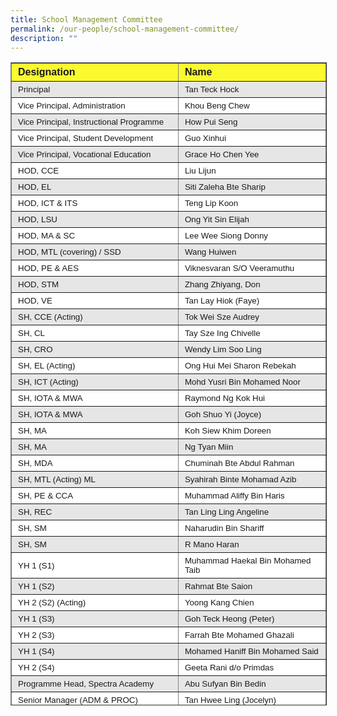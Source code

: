 ```yaml
---
title: School Management Committee
permalink: /our-people/school-management-committee/
description: ""
---
```

<table border="1" width="600" style="box-sizing: inherit; border-collapse: collapse; border-spacing: 0px; max-width: 100%; width: 604.344px; height: 1027px;"><tbody style="box-sizing: inherit;"><tr style="box-sizing: inherit; background: rgb(255, 255, 255); height: 25px;"><td width="386" style="box-sizing: inherit; padding: 5px 10px; background-color: rgb(250, 250, 47); width: 360px; height: 25px;"><span style="box-sizing: inherit; font-family: &quot;trebuchet ms&quot;, geneva, sans-serif; font-size: 12pt;"><strong style="box-sizing: inherit; font-weight: bold;">Designation</strong></span></td><td width="355" style="box-sizing: inherit; padding: 5px 10px; background-color: rgb(250, 250, 47); width: 320px; height: 25px;"><span style="box-sizing: inherit; font-family: &quot;trebuchet ms&quot;, geneva, sans-serif; font-size: 12pt;"><strong style="box-sizing: inherit; font-weight: bold;">Name</strong></span></td></tr><tr style="box-sizing: inherit; background: rgb(230, 230, 230); height: 24px;"><td width="386" style="box-sizing: inherit; padding: 5px 10px; width: 360px; height: 24px;"><span style="box-sizing: inherit; font-family: &quot;trebuchet ms&quot;, geneva, sans-serif; font-size: 10pt;">Principal</span></td><td width="355" style="box-sizing: inherit; padding: 5px 10px; width: 320px; height: 24px;"><span style="box-sizing: inherit; font-family: &quot;trebuchet ms&quot;, geneva, sans-serif; font-size: 10pt;">Tan Teck Hock</span></td></tr><tr style="box-sizing: inherit; background: rgb(255, 255, 255); height: 24px;"><td style="box-sizing: inherit; padding: 5px 10px; width: 360px; height: 24px;"><span style="box-sizing: inherit; font-family: &quot;trebuchet ms&quot;, geneva, sans-serif; font-size: 10pt;">Vice Principal, Administration</span></td><td style="box-sizing: inherit; padding: 5px 10px; width: 320px; height: 24px;"><span style="box-sizing: inherit; font-family: &quot;trebuchet ms&quot;, geneva, sans-serif; font-size: 10pt;">Khou Beng Chew</span></td></tr><tr style="box-sizing: inherit; background: rgb(230, 230, 230); height: 24px;"><td width="386" style="box-sizing: inherit; padding: 5px 10px; width: 360px; height: 24px;"><span style="box-sizing: inherit; font-family: &quot;trebuchet ms&quot;, geneva, sans-serif; font-size: 10pt;">Vice Principal, Instructional Programme</span></td><td style="box-sizing: inherit; padding: 5px 10px; width: 320px; height: 24px;"><span style="box-sizing: inherit; font-family: &quot;trebuchet ms&quot;, geneva, sans-serif; font-size: 10pt;">How Pui Seng</span></td></tr><tr style="box-sizing: inherit; background: rgb(255, 255, 255); height: 25px;"><td style="box-sizing: inherit; padding: 5px 10px; width: 360px; height: 25px;"><span style="box-sizing: inherit; font-family: &quot;trebuchet ms&quot;, geneva, sans-serif; font-size: 10pt;">Vice Principal, Student Development</span></td><td style="box-sizing: inherit; padding: 5px 10px; width: 320px; height: 25px;"><span style="box-sizing: inherit; font-family: &quot;trebuchet ms&quot;, geneva, sans-serif; font-size: 10pt;">Guo Xinhui</span></td></tr><tr style="box-sizing: inherit; background: rgb(230, 230, 230); height: 25px;"><td style="box-sizing: inherit; padding: 5px 10px; width: 360px; height: 25px;"><span style="box-sizing: inherit; font-family: &quot;trebuchet ms&quot;, geneva, sans-serif; font-size: 10pt;">Vice Principal, Vocational Education</span></td><td style="box-sizing: inherit; padding: 5px 10px; width: 320px; height: 25px;"><span style="box-sizing: inherit; font-family: &quot;trebuchet ms&quot;, geneva, sans-serif; font-size: 10pt;">Grace Ho Chen Yee</span></td></tr><tr style="box-sizing: inherit; background: rgb(255, 255, 255); height: 24px;"><td style="box-sizing: inherit; padding: 5px 10px; width: 360px; height: 24px;"><span style="box-sizing: inherit; font-family: &quot;trebuchet ms&quot;, geneva, sans-serif; font-size: 10pt;">HOD, CCE</span></td><td style="box-sizing: inherit; padding: 5px 10px; width: 320px; height: 24px;"><span style="box-sizing: inherit; font-family: &quot;trebuchet ms&quot;, geneva, sans-serif; font-size: 10pt;">Liu Lijun</span></td></tr><tr style="box-sizing: inherit; background: rgb(230, 230, 230); height: 25px;"><td style="box-sizing: inherit; padding: 5px 10px; width: 360px; height: 25px;"><span style="box-sizing: inherit; font-family: &quot;trebuchet ms&quot;, geneva, sans-serif; font-size: 10pt;">HOD, EL</span></td><td style="box-sizing: inherit; padding: 5px 10px; width: 320px; height: 25px;"><span style="box-sizing: inherit; font-family: &quot;trebuchet ms&quot;, geneva, sans-serif; font-size: 10pt;">Siti Zaleha Bte Sharip</span></td></tr><tr style="box-sizing: inherit; background: rgb(255, 255, 255); height: 24px;"><td style="box-sizing: inherit; padding: 5px 10px; width: 360px; height: 24px;"><span style="box-sizing: inherit; font-family: &quot;trebuchet ms&quot;, geneva, sans-serif; font-size: 10pt;">HOD, ICT &amp; ITS</span></td><td style="box-sizing: inherit; padding: 5px 10px; width: 320px; height: 24px;"><span style="box-sizing: inherit; font-family: &quot;trebuchet ms&quot;, geneva, sans-serif; font-size: 10pt;">Teng Lip Koon</span></td></tr><tr style="box-sizing: inherit; background: rgb(230, 230, 230); height: 24px;"><td style="box-sizing: inherit; padding: 5px 10px; width: 360px; height: 24px;"><span style="box-sizing: inherit; font-family: &quot;trebuchet ms&quot;, geneva, sans-serif; font-size: 10pt;">HOD, LSU</span></td><td style="box-sizing: inherit; padding: 5px 10px; width: 320px; height: 24px;"><span style="box-sizing: inherit; font-family: &quot;trebuchet ms&quot;, geneva, sans-serif; font-size: 10pt;">Ong Yit Sin Elijah</span></td></tr><tr style="box-sizing: inherit; background: rgb(255, 255, 255); height: 24px;"><td style="box-sizing: inherit; padding: 5px 10px; width: 360px; height: 24px;"><span style="box-sizing: inherit; font-family: &quot;trebuchet ms&quot;, geneva, sans-serif; font-size: 10pt;">HOD, MA &amp; SC</span></td><td style="box-sizing: inherit; padding: 5px 10px; width: 320px; height: 24px;"><span style="box-sizing: inherit; font-family: &quot;trebuchet ms&quot;, geneva, sans-serif; font-size: 10pt;">Lee Wee Siong Donny</span></td></tr><tr style="box-sizing: inherit; background: rgb(230, 230, 230); height: 25px;"><td style="box-sizing: inherit; padding: 5px 10px; width: 360px; height: 25px;"><span style="box-sizing: inherit; font-family: &quot;trebuchet ms&quot;, geneva, sans-serif; font-size: 10pt;">HOD, MTL (covering) / SSD</span></td><td style="box-sizing: inherit; padding: 5px 10px; width: 320px; height: 25px;"><span style="box-sizing: inherit; font-family: &quot;trebuchet ms&quot;, geneva, sans-serif; font-size: 10pt;">Wang Huiwen</span></td></tr><tr style="box-sizing: inherit; background: rgb(255, 255, 255); height: 24px;"><td style="box-sizing: inherit; padding: 5px 10px; width: 360px; height: 24px;"><span style="box-sizing: inherit; font-family: &quot;trebuchet ms&quot;, geneva, sans-serif; font-size: 10pt;">HOD, PE &amp; AES</span></td><td style="box-sizing: inherit; padding: 5px 10px; width: 320px; height: 24px;"><span style="box-sizing: inherit; font-family: &quot;trebuchet ms&quot;, geneva, sans-serif; font-size: 10pt;">Viknesvaran S/O Veeramuthu</span></td></tr><tr style="box-sizing: inherit; background: rgb(230, 230, 230); height: 25px;"><td style="box-sizing: inherit; padding: 5px 10px; width: 360px; height: 25px;"><span style="box-sizing: inherit; font-family: &quot;trebuchet ms&quot;, geneva, sans-serif; font-size: 10pt;">HOD, STM</span></td><td style="box-sizing: inherit; padding: 5px 10px; width: 320px; height: 25px;"><span style="box-sizing: inherit; font-family: &quot;trebuchet ms&quot;, geneva, sans-serif; font-size: 10pt;">Zhang Zhiyang, Don</span></td></tr><tr style="box-sizing: inherit; background: rgb(255, 255, 255); height: 25px;"><td style="box-sizing: inherit; padding: 5px 10px; width: 360px; height: 25px;"><span style="box-sizing: inherit; font-family: &quot;trebuchet ms&quot;, geneva, sans-serif; font-size: 10pt;">HOD, VE</span></td><td style="box-sizing: inherit; padding: 5px 10px; width: 320px; height: 25px;"><span style="box-sizing: inherit; font-family: &quot;trebuchet ms&quot;, geneva, sans-serif; font-size: 10pt;">Tan Lay Hiok (Faye)</span></td></tr><tr style="box-sizing: inherit; background: rgb(230, 230, 230); height: 25px;"><td style="box-sizing: inherit; padding: 5px 10px; width: 360px; height: 25px;"><span style="box-sizing: inherit; font-family: &quot;trebuchet ms&quot;, geneva, sans-serif; font-size: 10pt;">SH, CCE (Acting)</span></td><td style="box-sizing: inherit; padding: 5px 10px; width: 320px; height: 25px;"><span style="box-sizing: inherit; font-family: &quot;trebuchet ms&quot;, geneva, sans-serif; font-size: 10pt;">Tok Wei Sze Audrey</span></td></tr><tr style="box-sizing: inherit; background: rgb(255, 255, 255); height: 25px;"><td style="box-sizing: inherit; padding: 5px 10px; width: 360px; height: 25px;"><span style="box-sizing: inherit; font-family: &quot;trebuchet ms&quot;, geneva, sans-serif; font-size: 10pt;">SH, CL</span></td><td style="box-sizing: inherit; padding: 5px 10px; width: 320px; height: 25px;"><span style="box-sizing: inherit; font-family: &quot;trebuchet ms&quot;, geneva, sans-serif; font-size: 10pt;">Tay Sze Ing Chivelle</span></td></tr><tr style="box-sizing: inherit; background: rgb(230, 230, 230); height: 24px;"><td style="box-sizing: inherit; padding: 5px 10px; width: 360px; height: 24px;"><span style="box-sizing: inherit; font-family: &quot;trebuchet ms&quot;, geneva, sans-serif; font-size: 10pt;">SH, CRO</span></td><td style="box-sizing: inherit; padding: 5px 10px; width: 320px; height: 24px;"><span style="box-sizing: inherit; font-family: &quot;trebuchet ms&quot;, geneva, sans-serif; font-size: 10pt;">Wendy Lim Soo Ling</span></td></tr><tr style="box-sizing: inherit; background: rgb(255, 255, 255); height: 25px;"><td style="box-sizing: inherit; padding: 5px 10px; width: 360px; height: 25px;"><span style="box-sizing: inherit; font-family: &quot;trebuchet ms&quot;, geneva, sans-serif; font-size: 10pt;">SH, EL (Acting)</span></td><td style="box-sizing: inherit; padding: 5px 10px; width: 320px; height: 25px;"><span style="box-sizing: inherit; font-family: &quot;trebuchet ms&quot;, geneva, sans-serif; font-size: 10pt;">Ong Hui Mei Sharon Rebekah</span><span style="box-sizing: inherit; font-family: &quot;trebuchet ms&quot;, geneva, sans-serif; font-size: 10pt;"><br style="box-sizing: inherit;"></span></td></tr><tr style="box-sizing: inherit; background: rgb(230, 230, 230); height: 25px;"><td style="box-sizing: inherit; padding: 5px 10px; width: 360px; height: 25px;"><span style="box-sizing: inherit; font-family: &quot;trebuchet ms&quot;, geneva, sans-serif; font-size: 10pt;">SH, ICT (Acting)</span></td><td style="box-sizing: inherit; padding: 5px 10px; width: 320px; height: 25px;"><span style="box-sizing: inherit; font-family: &quot;trebuchet ms&quot;, geneva, sans-serif; font-size: 10pt;">Mohd Yusri Bin Mohamed Noor</span></td></tr><tr style="box-sizing: inherit; background: rgb(255, 255, 255); height: 24px;"><td style="box-sizing: inherit; padding: 5px 10px; width: 360px; height: 24px;"><span style="box-sizing: inherit; font-family: &quot;trebuchet ms&quot;, geneva, sans-serif; font-size: 10pt;">SH, IOTA &amp; MWA</span></td><td style="box-sizing: inherit; padding: 5px 10px; width: 320px; height: 24px;"><span style="box-sizing: inherit; font-family: &quot;trebuchet ms&quot;, geneva, sans-serif; font-size: 10pt;">Raymond Ng Kok Hui</span></td></tr><tr style="box-sizing: inherit; background: rgb(230, 230, 230);"><td style="box-sizing: inherit; padding: 5px 10px; width: 360px;"><span style="box-sizing: inherit; font-family: &quot;trebuchet ms&quot;, geneva, sans-serif; font-size: 10pt;">SH, IOTA &amp; MWA</span></td><td style="box-sizing: inherit; padding: 5px 10px; width: 320px;"><span style="box-sizing: inherit; font-family: &quot;trebuchet ms&quot;, geneva, sans-serif; font-size: 10pt;">Goh Shuo Yi (Joyce)</span></td></tr><tr style="box-sizing: inherit; background: rgb(255, 255, 255); height: 24px;"><td style="box-sizing: inherit; padding: 5px 10px; width: 360px; height: 24px;"><span style="box-sizing: inherit; font-family: &quot;trebuchet ms&quot;, geneva, sans-serif; font-size: 10pt;">SH, MA</span></td><td style="box-sizing: inherit; padding: 5px 10px; width: 320px; height: 24px;"><span style="box-sizing: inherit; font-family: &quot;trebuchet ms&quot;, geneva, sans-serif; font-size: 10pt;">Koh Siew Khim Doreen</span></td></tr><tr style="box-sizing: inherit; background: rgb(230, 230, 230); height: 25px;"><td style="box-sizing: inherit; padding: 5px 10px; width: 360px; height: 25px;"><span style="box-sizing: inherit; font-family: &quot;trebuchet ms&quot;, geneva, sans-serif; font-size: 10pt;">SH, MA</span></td><td style="box-sizing: inherit; padding: 5px 10px; width: 320px; height: 25px;"><span style="box-sizing: inherit; font-family: &quot;trebuchet ms&quot;, geneva, sans-serif; font-size: 10pt;">Ng Tyan Miin</span></td></tr><tr style="box-sizing: inherit; background: rgb(255, 255, 255); height: 24px;"><td style="box-sizing: inherit; padding: 5px 10px; width: 360px; height: 24px;"><span style="box-sizing: inherit; font-family: &quot;trebuchet ms&quot;, geneva, sans-serif; font-size: 10pt;">SH, MDA</span></td><td style="box-sizing: inherit; padding: 5px 10px; width: 320px; height: 24px;"><span style="box-sizing: inherit; font-family: &quot;trebuchet ms&quot;, geneva, sans-serif; font-size: 10pt;">Chuminah Bte Abdul Rahman</span></td></tr><tr style="box-sizing: inherit; background: rgb(230, 230, 230); height: 25px;"><td style="box-sizing: inherit; padding: 5px 10px; width: 360px; height: 25px;"><span style="box-sizing: inherit; font-family: &quot;trebuchet ms&quot;, geneva, sans-serif; font-size: 10pt;">SH, MTL (Acting) ML</span></td><td style="box-sizing: inherit; padding: 5px 10px; width: 320px; height: 25px;"><span style="box-sizing: inherit; font-family: &quot;trebuchet ms&quot;, geneva, sans-serif; font-size: 10pt;">Syahirah Binte Mohamad Azib</span></td></tr><tr style="box-sizing: inherit; background: rgb(255, 255, 255); height: 25px;"><td style="box-sizing: inherit; padding: 5px 10px; width: 360px; height: 25px;"><span style="box-sizing: inherit; font-family: &quot;trebuchet ms&quot;, geneva, sans-serif; font-size: 10pt;">SH, PE &amp; CCA</span></td><td style="box-sizing: inherit; padding: 5px 10px; width: 320px; height: 25px;"><span style="box-sizing: inherit; font-family: &quot;trebuchet ms&quot;, geneva, sans-serif; font-size: 10pt;">Muhammad Aliffy Bin Haris</span></td></tr><tr style="box-sizing: inherit; background: rgb(230, 230, 230); height: 24px;"><td style="box-sizing: inherit; padding: 5px 10px; width: 360px; height: 24px;"><span style="box-sizing: inherit; font-family: &quot;trebuchet ms&quot;, geneva, sans-serif; font-size: 10pt;">SH, REC</span></td><td style="box-sizing: inherit; padding: 5px 10px; width: 320px; height: 24px;"><span style="box-sizing: inherit; font-family: &quot;trebuchet ms&quot;, geneva, sans-serif; font-size: 10pt;">Tan Ling Ling Angeline</span></td></tr><tr style="box-sizing: inherit; background: rgb(255, 255, 255); height: 24px;"><td style="box-sizing: inherit; padding: 5px 10px; width: 360px; height: 24px;"><span style="box-sizing: inherit; font-family: &quot;trebuchet ms&quot;, geneva, sans-serif; font-size: 10pt;">SH, SM</span></td><td style="box-sizing: inherit; padding: 5px 10px; width: 320px; height: 24px;"><span style="box-sizing: inherit; font-family: &quot;trebuchet ms&quot;, geneva, sans-serif; font-size: 10pt;">Naharudin Bin Shariff</span></td></tr><tr style="box-sizing: inherit; background: rgb(230, 230, 230); height: 25px;"><td style="box-sizing: inherit; padding: 5px 10px; width: 360px; height: 25px;"><span style="box-sizing: inherit; font-family: &quot;trebuchet ms&quot;, geneva, sans-serif; font-size: 10pt;">SH, SM</span></td><td style="box-sizing: inherit; padding: 5px 10px; width: 320px; height: 25px;"><span style="box-sizing: inherit; font-family: &quot;trebuchet ms&quot;, geneva, sans-serif; font-size: 10pt;">R Mano Haran</span></td></tr><tr style="box-sizing: inherit; background: rgb(255, 255, 255); height: 24px;"><td style="box-sizing: inherit; padding: 5px 10px; width: 360px; height: 24px;"><span style="box-sizing: inherit; font-family: &quot;trebuchet ms&quot;, geneva, sans-serif; font-size: 10pt;">YH 1 (S1)</span></td><td style="box-sizing: inherit; padding: 5px 10px; width: 320px; height: 24px;"><span style="box-sizing: inherit; font-family: &quot;trebuchet ms&quot;, geneva, sans-serif; font-size: 10pt;">Muhammad Haekal Bin Mohamed Taib</span></td></tr><tr style="box-sizing: inherit; background: rgb(230, 230, 230); height: 24px;"><td style="box-sizing: inherit; padding: 5px 10px; width: 360px; height: 24px;"><span style="box-sizing: inherit; font-family: &quot;trebuchet ms&quot;, geneva, sans-serif; font-size: 10pt;">YH 1 (S2)</span></td><td style="box-sizing: inherit; padding: 5px 10px; width: 320px; height: 24px;"><span style="box-sizing: inherit; font-family: &quot;trebuchet ms&quot;, geneva, sans-serif; font-size: 10pt;">Rahmat Bte Saion</span></td></tr><tr style="box-sizing: inherit; background: rgb(255, 255, 255); height: 24px;"><td style="box-sizing: inherit; padding: 5px 10px; width: 360px; height: 24px;"><span style="box-sizing: inherit; font-family: &quot;trebuchet ms&quot;, geneva, sans-serif; font-size: 10pt;">YH 2 (S2) (Acting)</span></td><td style="box-sizing: inherit; padding: 5px 10px; width: 320px; height: 24px;"><span style="box-sizing: inherit; font-family: &quot;trebuchet ms&quot;, geneva, sans-serif; font-size: 10pt;">Yoong Kang Chien</span></td></tr><tr style="box-sizing: inherit; background: rgb(230, 230, 230); height: 24px;"><td style="box-sizing: inherit; padding: 5px 10px; width: 360px; height: 24px;"><span style="box-sizing: inherit; font-family: &quot;trebuchet ms&quot;, geneva, sans-serif; font-size: 10pt;">YH 1 (S3)</span></td><td style="box-sizing: inherit; padding: 5px 10px; width: 320px; height: 24px;"><span style="box-sizing: inherit; font-family: &quot;trebuchet ms&quot;, geneva, sans-serif; font-size: 10pt;">Goh Teck Heong (Peter)</span></td></tr><tr style="box-sizing: inherit; background: rgb(255, 255, 255); height: 24px;"><td style="box-sizing: inherit; padding: 5px 10px; width: 360px; height: 24px;"><span style="box-sizing: inherit; font-family: &quot;trebuchet ms&quot;, geneva, sans-serif; font-size: 10pt;">YH 2 (S3)</span></td><td style="box-sizing: inherit; padding: 5px 10px; width: 320px; height: 24px;"><span style="box-sizing: inherit; font-family: &quot;trebuchet ms&quot;, geneva, sans-serif; font-size: 10pt;">Farrah Bte Mohamed Ghazali</span></td></tr><tr style="box-sizing: inherit; background: rgb(230, 230, 230); height: 24px;"><td style="box-sizing: inherit; padding: 5px 10px; width: 360px; height: 24px;"><span style="box-sizing: inherit; font-family: &quot;trebuchet ms&quot;, geneva, sans-serif; font-size: 10pt;">YH 1 (S4)</span></td><td style="box-sizing: inherit; padding: 5px 10px; width: 320px; height: 24px;"><span style="box-sizing: inherit; font-family: &quot;trebuchet ms&quot;, geneva, sans-serif; font-size: 10pt;">Mohamed Haniff Bin Mohamed Said</span></td></tr><tr style="box-sizing: inherit; background: rgb(255, 255, 255); height: 24px;"><td style="box-sizing: inherit; padding: 5px 10px; width: 360px; height: 24px;"><span style="box-sizing: inherit; font-family: &quot;trebuchet ms&quot;, geneva, sans-serif; font-size: 10pt;">YH 2 (S4)</span></td><td style="box-sizing: inherit; padding: 5px 10px; width: 320px; height: 24px;"><span style="box-sizing: inherit; font-family: &quot;trebuchet ms&quot;, geneva, sans-serif; font-size: 10pt;">Geeta Rani d/o Primdas</span></td></tr><tr style="box-sizing: inherit; background: rgb(230, 230, 230); height: 25px;"><td style="box-sizing: inherit; padding: 5px 10px; width: 360px; height: 25px;"><span style="box-sizing: inherit; font-family: &quot;trebuchet ms&quot;, geneva, sans-serif; font-size: 10pt;">Programme Head, Spectra Academy</span></td><td style="box-sizing: inherit; padding: 5px 10px; width: 320px; height: 25px;"><span style="box-sizing: inherit; font-family: &quot;trebuchet ms&quot;, geneva, sans-serif; font-size: 10pt;">Abu Sufyan Bin Bedin</span></td></tr><tr style="box-sizing: inherit; background: rgb(255, 255, 255); height: 25px;"><td style="box-sizing: inherit; padding: 5px 10px; width: 360px; height: 25px;"><span style="box-sizing: inherit; font-family: &quot;trebuchet ms&quot;, geneva, sans-serif; font-size: 10pt;">Senior Manager (ADM &amp; PROC)</span></td><td style="box-sizing: inherit; padding: 5px 10px; width: 320px; height: 25px;"><span style="box-sizing: inherit; font-family: &quot;trebuchet ms&quot;, geneva, sans-serif; font-size: 10pt;">Tan Hwee Ling (Jocelyn)</span><span style="box-sizing: inherit; font-family: &quot;trebuchet ms&quot;, geneva, sans-serif; font-size: 10pt;"><br style="box-sizing: inherit;"></span></td></tr><tr style="box-sizing: inherit; background: rgb(230, 230, 230); height: 25px;"><td style="box-sizing: inherit; padding: 5px 10px; width: 360px; height: 25px;"><span style="box-sizing: inherit; font-family: &quot;trebuchet ms&quot;, geneva, sans-serif; font-size: 10pt;">Manager (FIN)</span></td><td style="box-sizing: inherit; padding: 5px 10px; width: 320px; height: 25px;"><span style="box-sizing: inherit; font-family: &quot;trebuchet ms&quot;, geneva, sans-serif; font-size: 10pt;">Louise Ang Sue Kuan</span></td></tr><tr style="box-sizing: inherit; background: rgb(255, 255, 255); height: 25px;"><td style="box-sizing: inherit; padding: 5px 10px; width: 360px; height: 25px;"><span style="box-sizing: inherit; font-family: &quot;trebuchet ms&quot;, geneva, sans-serif; font-size: 10pt;">Senior Manager (HRM &amp; STA)</span></td><td style="box-sizing: inherit; padding: 5px 10px; width: 320px; height: 25px;"><span style="box-sizing: inherit; font-family: &quot;trebuchet ms&quot;, geneva, sans-serif; font-size: 10pt;">Goh Poh Gek</span></td></tr><tr style="box-sizing: inherit; background: rgb(230, 230, 230); height: 24px;"><td style="box-sizing: inherit; padding: 5px 10px; width: 360px; height: 24px;"><span style="box-sizing: inherit; font-family: &quot;trebuchet ms&quot;, geneva, sans-serif; font-size: 10pt;">Manager (IT)</span></td><td style="box-sizing: inherit; padding: 5px 10px; width: 320px; height: 24px;"><span style="box-sizing: inherit; font-family: &quot;trebuchet ms&quot;, geneva, sans-serif; font-size: 10pt;">Ardines Reymund Gerona</span></td></tr><tr style="box-sizing: inherit; background: rgb(255, 255, 255); height: 24px;"><td style="box-sizing: inherit; padding: 5px 10px; width: 360px; height: 24px;"><span style="box-sizing: inherit; font-family: &quot;trebuchet ms&quot;, geneva, sans-serif; font-size: 10pt;">Manager (OPS)</span></td><td style="box-sizing: inherit; padding: 5px 10px; width: 320px; height: 24px;"><span style="box-sizing: inherit; font-family: &quot;trebuchet ms&quot;, geneva, sans-serif; font-size: 10pt;">Cheong Kok Hon (Bryan)</span></td></tr></tbody></table>